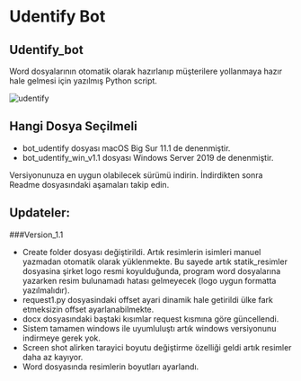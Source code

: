 # Udentify Bot

## Udentify_bot


Word dosyalarının otomatik olarak hazırlanıp müşterilere yollanmaya hazır hale gelmesi için yazılmış Python script. 

![udentify](https://i.imgur.com/J9E0ouq.png)




## Hangi Dosya Seçilmeli

- bot_udentify dosyası macOS Big Sur 11.1 de denenmiştir.
- bot_udentify_win_v1.1 dosyası Windows Server 2019 de denenmiştir.

Versiyonunuza en uygun olabilecek sürümü indirin. İndirdikten sonra Readme dosyasındaki aşamaları takip edin.


## Updateler:

###Version_1.1
- Create folder dosyası değiştirildi. Artık resimlerin isimleri manuel yazmadan otomatik olarak yüklenmekte. Bu sayede artık statik_resimler dosyasina şirket logo resmi koyulduğunda, program word dosyalarına yazarken resim bulunamadı hatası gelmeyecek (logo uygun formatta yazılmalıdır).
- request1.py dosyasindaki offset ayari dinamik hale getirildi ülke fark etmeksizin offset ayarlanabilmekte.
- docx dosyasındaki baştaki kısımlar request kısmına göre güncellendi.
- Sistem tamamen windows ile uyumluluştı artık windows versiyonunu indirmeye gerek yok.
- Screen shot alirken tarayici boyutu değiştirme özelliği geldi artık resimler daha az kayıyor.
- Word dosyasında resimlerin boyutları ayarlandı.







